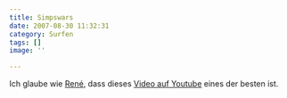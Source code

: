 ```yaml
---
title: Simpswars
date: 2007-08-30 11:32:31
category: Surfen
tags: []
image: ''

---
```


Ich glaube wie [René](http://www.nerdcore.de/wp/2007/08/30/a-lightsaber-is-not-a-toy/), dass dieses [Video auf Youtube](http://www.youtube.com/watch?v=-56cSYP1do4) eines der besten ist.
